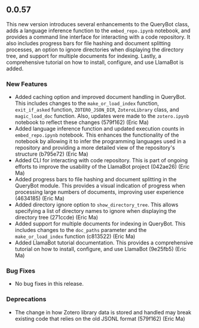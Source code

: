 ## 0.0.57

This new version introduces several enhancements to the QueryBot class, adds a language inference function to the `embed_repo.ipynb` notebook, and provides a command line interface for interacting with a code repository. It also includes progress bars for file hashing and document splitting processes, an option to ignore directories when displaying the directory tree, and support for multiple documents for indexing. Lastly, a comprehensive tutorial on how to install, configure, and use LlamaBot is added.

### New Features

- Added caching option and improved document handling in QueryBot. This includes changes to the `make_or_load_index` function, `exit_if_asked` function, `ZOTERO_JSON_DIR`, `ZoteroLibrary` class, and `magic_load_doc` function. Also, updates were made to the `zotero.ipynb` notebook to reflect these changes (579f162) (Eric Ma)
- Added language inference function and updated execution counts in `embed_repo.ipynb` notebook. This enhances the functionality of the notebook by allowing it to infer the programming languages used in a repository and providing a more detailed view of the repository's structure (b795e72) (Eric Ma)
- Added CLI for interacting with code repository. This is part of ongoing efforts to improve the usability of the LlamaBot project (042ae26) (Eric Ma)
- Added progress bars to file hashing and document splitting in the QueryBot module. This provides a visual indication of progress when processing large numbers of documents, improving user experience (4634185) (Eric Ma)
- Added directory ignore option to `show_directory_tree`. This allows specifying a list of directory names to ignore when displaying the directory tree (271ccde) (Eric Ma)
- Added support for multiple documents for indexing in QueryBot. This includes changes to the `doc_paths` parameter and the `make_or_load_index` function (c813522) (Eric Ma)
- Added LlamaBot tutorial documentation. This provides a comprehensive tutorial on how to install, configure, and use LlamaBot (9e25fb5) (Eric Ma)

### Bug Fixes

- No bug fixes in this release.

### Deprecations

- The change in how Zotero library data is stored and handled may break existing code that relies on the old JSONL format (579f162) (Eric Ma)
